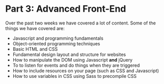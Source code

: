 # Part 3: Advanced Front-End

Over the past two weeks we have covered a lot of content. Some of the things we have covered are:

* Javascript and programming fundamentals
* Object-oriented programming techniques
* Basic HTML and CSS
* Fundamental design layout and structure for websites
* How to manipulate the DOM using Javascript **and** jQuery
* To to listen for events and do things when they are triggered
* How to include resources on your page (such as CSS and Javascript)
* How to use variables in CSS using Sass to precompile CSS
